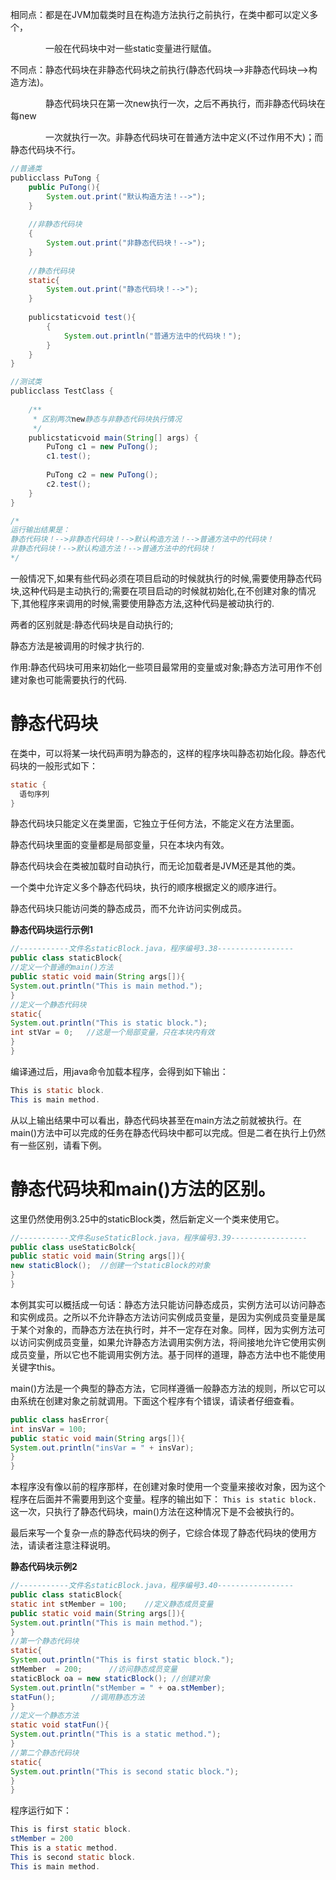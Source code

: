 


相同点：都是在JVM加载类时且在构造方法执行之前执行，在类中都可以定义多个，

　　　　一般在代码块中对一些static变量进行赋值。

不同点：静态代码块在非静态代码块之前执行(静态代码块—>非静态代码块—>构造方法)。

　　　　静态代码块只在第一次new执行一次，之后不再执行，而非静态代码块在每new

　　　　一次就执行一次。非静态代码块可在普通方法中定义(不过作用不大)；而静态代码块不行。
    
    
```java
//普通类
publicclass PuTong {
    public PuTong(){
        System.out.print("默认构造方法！-->");
    }
    
    //非静态代码块
    {
        System.out.print("非静态代码块！-->");
    }
    
    //静态代码块
    static{
        System.out.print("静态代码块！-->");
    }
    
    publicstaticvoid test(){
        {
            System.out.println("普通方法中的代码块！");
        }
    }
}

//测试类
publicclass TestClass {
    
    /**
     * 区别两次new静态与非静态代码块执行情况
     */
    publicstaticvoid main(String[] args) {
        PuTong c1 = new PuTong();
        c1.test();
        
        PuTong c2 = new PuTong();
        c2.test();
    }
}

/*
运行输出结果是：
静态代码块！-->非静态代码块！-->默认构造方法！-->普通方法中的代码块！
非静态代码块！-->默认构造方法！-->普通方法中的代码块！
*/
```

一般情况下,如果有些代码必须在项目启动的时候就执行的时候,需要使用静态代码块,这种代码是主动执行的;需要在项目启动的时候就初始化,在不创建对象的情况下,其他程序来调用的时候,需要使用静态方法,这种代码是被动执行的.

 

两者的区别就是:静态代码块是自动执行的;

静态方法是被调用的时候才执行的.

 

作用:静态代码块可用来初始化一些项目最常用的变量或对象;静态方法可用作不创建对象也可能需要执行的代码.


# 静态代码块
在类中，可以将某一块代码声明为静态的，这样的程序块叫静态初始化段。静态代码块的一般形式如下：
```java
static {
  语句序列
}
```
静态代码块只能定义在类里面，它独立于任何方法，不能定义在方法里面。

静态代码块里面的变量都是局部变量，只在本块内有效。

静态代码块会在类被加载时自动执行，而无论加载者是JVM还是其他的类。

一个类中允许定义多个静态代码块，执行的顺序根据定义的顺序进行。

静态代码块只能访问类的静态成员，而不允许访问实例成员。

**静态代码块运行示例1**
```java
//-----------文件名staticBlock.java，程序编号3.38-----------------
public class staticBlock{
//定义一个普通的main()方法
public static void main(String args[]){
System.out.println("This is main method.");  
}
//定义一个静态代码块
static{
System.out.println("This is static block.");
int stVar = 0;   //这是一个局部变量，只在本块内有效
}
}
```
编译通过后，用java命令加载本程序，会得到如下输出：
```java
This is static block.
This is main method.
```
从以上输出结果中可以看出，静态代码块甚至在main方法之前就被执行。在main()方法中可以完成的任务在静态代码块中都可以完成。但是二者在执行上仍然有一些区别，请看下例。

# 静态代码块和main()方法的区别。
这里仍然使用例3.25中的staticBlock类，然后新定义一个类来使用它。
```java
//-----------文件名useStaticBlock.java，程序编号3.39-----------------
public class useStaticBolck{
public static void main(String args[]){
new staticBlock();  //创建一个staticBlock的对象
}
}
```

本例其实可以概括成一句话：静态方法只能访问静态成员，实例方法可以访问静态和实例成员。之所以不允许静态方法访问实例成员变量，是因为实例成员变量是属于某个对象的，而静态方法在执行时，并不一定存在对象。同样，因为实例方法可以访问实例成员变量，如果允许静态方法调用实例方法，将间接地允许它使用实例成员变量，所以它也不能调用实例方法。基于同样的道理，静态方法中也不能使用关键字this。

main()方法是一个典型的静态方法，它同样遵循一般静态方法的规则，所以它可以由系统在创建对象之前就调用。下面这个程序有个错误，请读者仔细查看。
```java
public class hasError{
int insVar = 100;
public static void main(String args[]){
System.out.println("insVar = " + insVar);
}
}
```
本程序没有像以前的程序那样，在创建对象时使用一个变量来接收对象，因为这个程序在后面并不需要用到这个变量。程序的输出如下：
`This is static block.`
这一次，只执行了静态代码块，main()方法在这种情况下是不会被执行的。

最后来写一个复杂一点的静态代码块的例子，它综合体现了静态代码块的使用方法，请读者注意注释说明。

**静态代码块示例2**

```java
//-----------文件名staticBlock.java，程序编号3.40-----------------
public class staticBlock{
static int stMember = 100;    //定义静态成员变量
public static void main(String args[]){
System.out.println("This is main method.");
}
//第一个静态代码块
static{
System.out.println("This is first static block.");
stMember  = 200;      //访问静态成员变量
staticBlock oa = new staticBlock(); //创建对象
System.out.println("stMember = " + oa.stMember);
statFun();        //调用静态方法
}
//定义一个静态方法
static void statFun(){
System.out.println("This is a static method.");
} 
//第二个静态代码块
static{
System.out.println("This is second static block.");
}
}
```
程序运行如下：
```java
This is first static block.
stMember = 200
This is a static method.
This is second static block.
This is main method.
```
